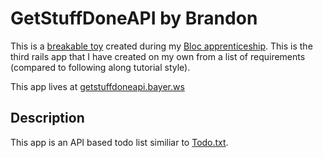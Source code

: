 # GetStuffDoneAPI by Brandon

This is a [breakable toy](http://chimera.labs.oreilly.com/books/1234000001813/ch05.html#breakable_toys) created during my [Bloc apprenticeship](http://bloc.io). This is the third rails app that I have created on my own from a list of requirements (compared to following along tutorial style).

This app lives at [getstuffdoneapi.bayer.ws](http://getstuffdoneapi.bayer.ws)

## Description

This app is an API based todo list similiar to [Todo.txt](http://todotxt.com/).

